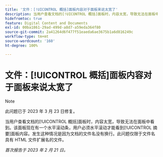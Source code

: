 ```yaml
---
title: '文件：[!UICONTROL 概括]面板内容对于面板来说太宽了'
description: 当用户查看文档的[!UICONTROL 概括]面板时，内容太宽，导致无法在面板中看到。该面板现在有一个水平滚动条，用户必须水平滚动才能看到[!UICONTROL 摘要]面板内容。发生这种情况是因为文档的文件名没有换行。此问题仅限于文件名具有 HTML 文件扩展名的文件。
hidefromtoc: true
feature: Digital Content and Documents
exl-id: 00ba1861-29ad-499d-a8d7-a59eda364f80
source-git-commit: 2a41264d6f477f51eaeda6ae3675b1a6d816249c
workflow-type: tm+mt
source-wordcount: '160'
ht-degree: 100%

---
```


# 文件：[!UICONTROL 概括]面板内容对于面板来说太宽了

>[!NOTE]
>
>此问题已于 2023 年 3 月 23 日修复。

当用户查看文档的[!UICONTROL 概括]面板时，内容太宽，导致无法在面板中看到。该面板现在有一个水平滚动条，用户必须水平滚动才能看到[!UICONTROL 摘要]面板内容。发生这种情况是因为文档的文件名没有换行。此问题仅限于文件名具有 HTML 文件扩展名的文件。

_首次报告于 2023 年 2 月 21 日。_
